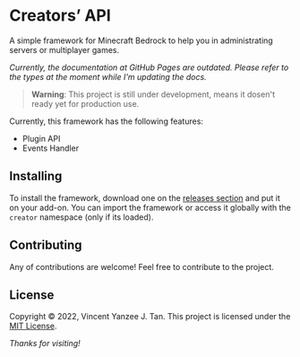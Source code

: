 # Creators’ API

A simple framework for Minecraft Bedrock to help you in administrating servers or
multiplayer games.

*Currently, the documentation at GitHub Pages are outdated. Please refer to the
types at the moment while I'm updating the docs.*

> **Warning**: This project is still under development, means it dosen't ready yet
 for production use.

Currently, this framework has the following features:

- Plugin API
- Events Handler

## Installing

To install the framework, download one on the [releases section][rel] and put it
on your add-on. You can import the framework or access it globally with the `creator`
namespace (only if its loaded).

## Contributing

Any of contributions are welcome! Feel free to contribute to the project.

## License

Copyright &copy; 2022, Vincent Yanzee J. Tan.
This project is licensed under the [MIT License](LICENSE).

*Thanks for visiting!*

[rel]: https://github.com/vytdev/creators-api/releases
